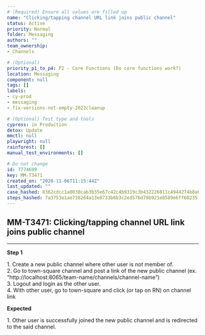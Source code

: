 ```yaml
---
# (Required) Ensure all values are filled up
name: "Clicking/tapping channel URL link joins public channel"
status: Active
priority: Normal
folder: Messaging
authors: ""
team_ownership: 
- Channels

# (Optional)
priority_p1_to_p4: P2 - Core Functions (Do core functions work?)
location: Messaging
component: null
tags: []
labels: 
- cy-prod
- messaging
- fix-versions-not-empty-2022cleanup

# (Optional) Test type and tools
cypress: in Production
detox: Update
mmctl: null
playwright: null
rainforest: []
manual_test_environments: []

# Do not change
id: 7774699
key: MM-T3471
created_on: "2020-11-06T11:15:44Z"
last_updated: ""
case_hashed: 8362cdcc1a0030cab3b35e67c42c4b9319c3b432226811c4944274b8a66ad9ad32812116722558bfeaaa82f862cf71f2
steps_hashed: 7a3753e1ae738264a13e8733b6b3c2ed576d79b921e8589e6ff6023513fb7c3c03ba093d9a9c8f0f3d4f0cc4a54414a8
---
```


<!-- (Auto-generated) Based on frontmatter's "key" and "name" -->

## MM-T3471: Clicking/tapping channel URL link joins public channel

---

**Step 1**

1\. Create a new public channel where other user is not member of.\
2\. Go to town-square channel and post a link of the new public channel (ex. “http\://localhost:8065/team-name/channels/channel-name”)\
3\. Logout and login as the other user.\
4\. With other user, go to town-square and click (or tap on RN) on channel link

**Expected**

1\. Other user is successfully joined the new public channel and is redirected to the said channel.
